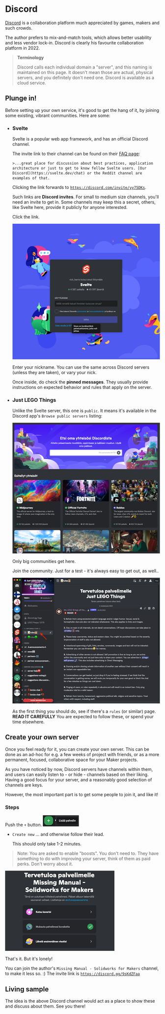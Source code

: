 # Discord

[Discord](https://discord.com) is a collaboration platform much appreciated by games, makers and such crowds.

The author prefers to mix-and-match tools, which allows better usability and less vendor lock-in. Discord is clearly his favourite collaboration platform in 2022.

>**Terminology**
>
>Discord calls each individual domain a "server", and this naming is maintained on this page. It doesn't mean those are actual, physical servers, and you definitely don't need one. Discord is available as a cloud service.


## Plunge in!

Before setting up your own service, it's good to get the hang of it, by joining some existing, vibrant communities. Here are some:

- ### Svelte

   Svelte is a popular web app framework, and has an official Discord channel.
   
   The invite link to their channel can be found on their [FAQ page](https://svelte.dev/faq):

      >...great place for discussion about best practices, application architecture or just to get to know fellow Svelte users. [Our Discord](https://svelte.dev/chat) or the Reddit channel are examples of that. 

	Clicking the link forwards to [`https://discord.com/invite/yy75DKs`](https://discord.com/invite/yy75DKs).

	Such links are **Discord invites**. For small to medium size channels, you'll need an invite to get in. Some channels may keep this a secret, others, like Svelte here, provide it publicly for anyone interested.
	
	Click the link.

   ![](.images/discord-invite.png)

	Enter your nickname. You can use the same across Discord servers (unless they are taken), or vary your nick.
	
   Once inside, do check the **pinned messages**. They usually provide instructions on expected behavior and rules that apply on the server.
	
  
- ### Just LEGO Things

   Unlike the Svelte server, this one is `public`. It means it's available in the Discord app's `Browse public servers` listing:
   
   ![](.images/discord-browse.png)
   
   Only big communities get here.
   
   Join the community. Just for a test - it's always easy to get out, as well..
   
   ![](.images/discord-lego-rules.png)

   As the first thing you should do, see if there's a `rules` (or similar) page. **READ IT CAREFULLY** You are expected to follow these, or spend your time elsewhere.   
   

## Create your own server

Once you feel ready for it, you can create your own server. This can be done as an ad-hoc for e.g. a few weeks of project with friends, or as a more permanent, focused, collaborative space for your Maker projects.

As you have noticed by now, Discord servers have channels within them, and users can easily listen to - or hide - channels based on their liking. Having a good focus for your server, and a reasonably good selection of channels are keys.

However, the most important part is to get some people to join it, and like it!

### Steps

Push the `+` button. ![](.images/discord-create-server.png)

- `Create new` ... and otherwise follow their lead.

   This should only take 1-2 minutes.

>Note: You are asked to enable "boosts". You don't need to. They have something to do with improving your server, think of them as paid perks. Don't worry about it.

![](.images/discord-welcome.png)

That's it. But it's lonely!

You can join the author's `Missing Manual - Solidworks for Makers` channel, to make it less so. :) The invite link is [`https://discord.gg/9sKdZFaa`](https://discord.gg/9sKdZFaa)


## Living sample

The idea is the above Discord channel would act as a place to show these and discuss about them. See you there!

